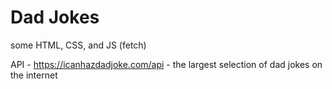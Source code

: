 # Dad Jokes

some HTML, CSS, and JS (fetch)

API - https://icanhazdadjoke.com/api - the largest selection of dad jokes on the internet
